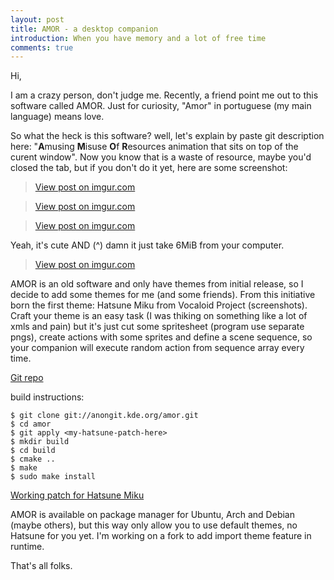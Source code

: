 ```yaml
---
layout: post
title: AMOR - a desktop companion
introduction: When you have memory and a lot of free time
comments: true
---
```


Hi,

I am a crazy person, don't judge me. Recently, a friend point me out to this software called AMOR. Just for curiosity, "Amor" in portuguese (my main language) means love. <i class="em em-love_letter"></i>

So what the heck is this software? well, let's explain by paste git description here: "**A**musing **M**isuse **O**f **R**esources animation that sits on top of the curent window". Now you know that is a waste of resource, maybe you'd closed the tab, but if you don't do it yet, here are some screenshot:

<blockquote class="imgur-embed-pub" lang="en" data-id="4O0rPqc"><a href="//imgur.com/4O0rPqc">View post on imgur.com</a></blockquote><script async src="//s.imgur.com/min/embed.js" charset="utf-8"></script>

<blockquote class="imgur-embed-pub" lang="en" data-id="iQfyRoD"><a href="//imgur.com/iQfyRoD">View post on imgur.com</a></blockquote><script async src="//s.imgur.com/min/embed.js" charset="utf-8"></script>

<blockquote class="imgur-embed-pub" lang="en" data-id="X9MUH1M"><a href="//imgur.com/X9MUH1M">View post on imgur.com</a></blockquote><script async src="//s.imgur.com/min/embed.js" charset="utf-8"></script>

Yeah, it's cute AND (^) damn it just take 6MiB from your computer.

<blockquote class="imgur-embed-pub" lang="en" data-id="RUI1UNO"><a href="//imgur.com/RUI1UNO">View post on imgur.com</a></blockquote><script async src="//s.imgur.com/min/embed.js" charset="utf-8"></script>

AMOR is an old software and only have themes from initial release, so I decide to add some themes for me (and some friends). From this initiative born the first theme: Hatsune Miku from Vocaloid Project (screenshots). Craft your theme is an easy task (I was thiking on something like a lot of xmls and pain) but it's just cut some spritesheet (program use separate pngs), create actions with some sprites and define a scene sequence, so your companion will execute random action from sequence array every time.

[Git repo](https://cgit.kde.org/amor.git)

build instructions:

```
$ git clone git://anongit.kde.org/amor.git
$ cd amor
$ git apply <my-hatsune-patch-here>
$ mkdir build
$ cd build
$ cmake ..
$ make
$ sudo make install
```

[Working patch for Hatsune Miku](https://gist.github.com/StefanYohansson/7980c45feb015ba1193d3d2c3a99540e)

AMOR is available on package manager for Ubuntu, Arch and Debian (maybe others), but this way only allow you to use default themes, no Hatsune for you yet. I'm working on a fork to add import theme feature in runtime.

That's all folks.
